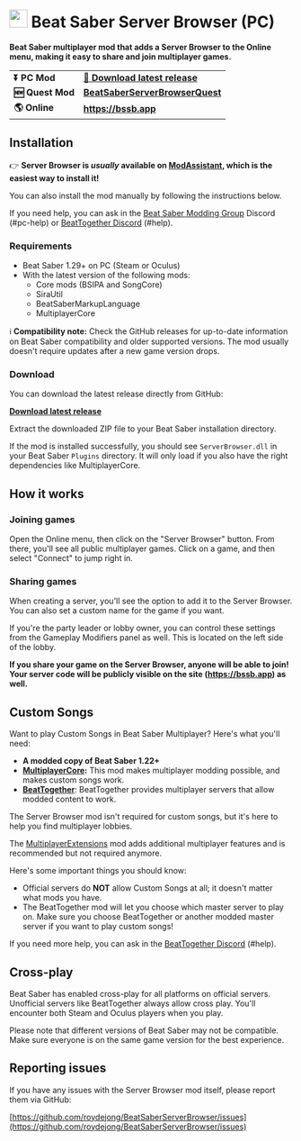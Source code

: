 <h1>
    <img src="https://raw.githubusercontent.com/roydejong/BeatSaberServerBrowser/master/Assets/Sprites/BSSB.png" height="32"/>
    <span>Beat Saber Server Browser (PC)</span>
</h1>

**Beat Saber multiplayer mod that adds a Server Browser to the Online menu, making it easy to share and join multiplayer games.**

<table>
    <tr>
        <td><strong>⏬ PC Mod</strong></td>
        <td><strong><a href="https://github.com/roydejong/BeatSaberServerBrowser/releases/latest" target="_self">💚 Download latest release</a></strong></td>
    </tr>
    <tr>
        <td><strong>🆕 Quest Mod</strong></td>
        <td><strong><a href="https://github.com/EnderdracheLP/BeatSaberServerBrowserQuest/releases/latest" target="_self">BeatSaberServerBrowserQuest</a></strong></td>
    </tr>
    <tr>
        <td><strong>🌎 Online</strong></td>
        <td><strong><a href="https://bssb.app">https://bssb.app</a></strong></td>
    </tr>
</table>

## Installation
👉 **Server Browser is *usually* available on [ModAssistant](https://github.com/Assistant/ModAssistant/blob/master/README.md), which is the easiest way to install it!**

You can also install the mod manually by following the instructions below.

If you need help, you can ask in the [Beat Saber Modding Group](https://discord.com/invite/beatsabermods) Discord (#pc-help) or [BeatTogether Discord](https://discord.com/invite/gezGrFG4tz) (#help).

### Requirements

- Beat Saber 1.29+ on PC (Steam or Oculus)
- With the latest version of the following mods:
  - Core mods (BSIPA and SongCore) 
  - SiraUtil 
  - BeatSaberMarkupLanguage
  - MultiplayerCore

ℹ️ **Compatibility note:** Check the GitHub releases for up-to-date information on Beat Saber compatibility and older supported versions. The mod usually doesn't require updates after a new game version drops.  

### Download
You can download the latest release directly from GitHub:

[**Download latest release**](https://github.com/roydejong/BeatSaberServerBrowser/releases/latest)

Extract the downloaded ZIP file to your Beat Saber installation directory.

If the mod is installed successfully, you should see `ServerBrowser.dll` in your Beat Saber `Plugins` directory. It will only load if you also have the right dependencies like MultiplayerCore.

## How it works

### Joining games
Open the Online menu, then click on the "Server Browser" button. From there, you'll see all public multiplayer games. Click on a game, and then select "Connect" to jump right in.

### Sharing games
When creating a server, you'll see the option to add it to the Server Browser. You can also set a custom name for the game if you want.

If you're the party leader or lobby owner, you can control these settings from the Gameplay Modifiers panel as well. This is located on the left side of the lobby.

**If you share your game on the Server Browser, anyone will be able to join! Your server code will be publicly visible on the site (https://bssb.app) as well.**

## Custom Songs
Want to play Custom Songs in Beat Saber Multiplayer? Here's what you'll need:

- **A modded copy of Beat Saber 1.22+**
- **[MultiplayerCore](https://github.com/Goobwabber/MultiplayerCore):** This mod makes multiplayer modding possible, and makes custom songs work.
- **[BeatTogether]()**: BeatTogether provides multiplayer servers that allow modded content to work.

The Server Browser mod isn't required for custom songs, but it's here to help you find multiplayer lobbies.

The [MultiplayerExtensions](https://github.com/Goobwabber/MultiplayerExtensions) mod adds additional multiplayer features and is recommended but not required anymore.

Here's some important things you should know:
- Official servers do **NOT** allow Custom Songs at all; it doesn't matter what mods you have.
- The BeatTogether mod will let you choose which master server to play on. Make sure you choose BeatTogether or another modded master server if you want to play custom songs!

If you need more help, you can ask in the [BeatTogether Discord](https://discord.com/invite/gezGrFG4tz) (#help).

## Cross-play
Beat Saber has enabled cross-play for all platforms on official servers. Unofficial servers like BeatTogether always allow cross play. You'll encounter both Steam and Oculus players when you play.

Please note that different versions of Beat Saber may not be compatible. Make sure everyone is on the same game version for the best experience.

## Reporting issues
If you have any issues with the Server Browser mod itself, please report them via GitHub:

[https://github.com/roydejong/BeatSaberServerBrowser/issues](https://github.com/roydejong/BeatSaberServerBrowser/issues)
